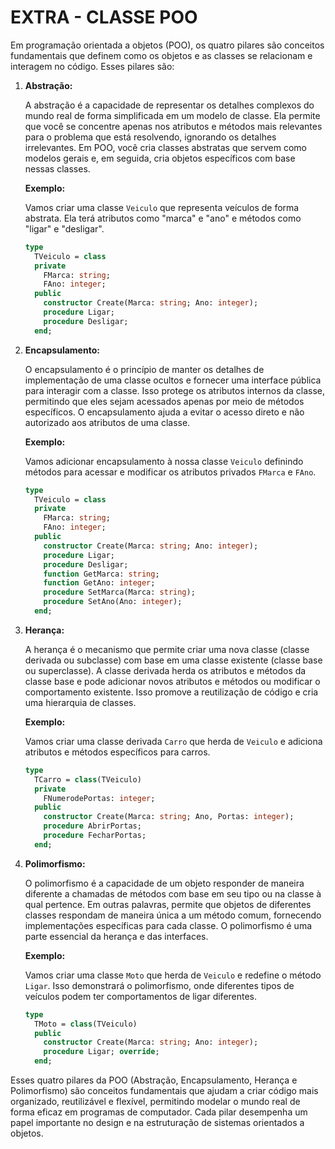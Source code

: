 # EXTRA - CLASSE POO
Em programação orientada a objetos (POO), os quatro pilares são conceitos fundamentais que definem como os objetos e as classes se relacionam e interagem no código. Esses pilares são:

1. **Abstração:**

   A abstração é a capacidade de representar os detalhes complexos do mundo real de forma simplificada em um modelo de classe. Ela permite que você se concentre apenas nos atributos e métodos mais relevantes para o problema que está resolvendo, ignorando os detalhes irrelevantes. Em POO, você cria classes abstratas que servem como modelos gerais e, em seguida, cria objetos específicos com base nessas classes.

   **Exemplo:**
   
   Vamos criar uma classe `Veiculo` que representa veículos de forma abstrata. Ela terá atributos como "marca" e "ano" e métodos como "ligar" e "desligar".

   ```pascal
   type
     TVeiculo = class
     private
       FMarca: string;
       FAno: integer;
     public
       constructor Create(Marca: string; Ano: integer);
       procedure Ligar;
       procedure Desligar;
     end;
   ```

2. **Encapsulamento:**

   O encapsulamento é o princípio de manter os detalhes de implementação de uma classe ocultos e fornecer uma interface pública para interagir com a classe. Isso protege os atributos internos da classe, permitindo que eles sejam acessados apenas por meio de métodos específicos. O encapsulamento ajuda a evitar o acesso direto e não autorizado aos atributos de uma classe.

   **Exemplo:**

   Vamos adicionar encapsulamento à nossa classe `Veiculo` definindo métodos para acessar e modificar os atributos privados `FMarca` e `FAno`.

   ```pascal
   type
     TVeiculo = class
     private
       FMarca: string;
       FAno: integer;
     public
       constructor Create(Marca: string; Ano: integer);
       procedure Ligar;
       procedure Desligar;
       function GetMarca: string;
       function GetAno: integer;
       procedure SetMarca(Marca: string);
       procedure SetAno(Ano: integer);
     end;
   ```

3. **Herança:**

   A herança é o mecanismo que permite criar uma nova classe (classe derivada ou subclasse) com base em uma classe existente (classe base ou superclasse). A classe derivada herda os atributos e métodos da classe base e pode adicionar novos atributos e métodos ou modificar o comportamento existente. Isso promove a reutilização de código e cria uma hierarquia de classes.

   **Exemplo:**

   Vamos criar uma classe derivada `Carro` que herda de `Veiculo` e adiciona atributos e métodos específicos para carros.

   ```pascal
   type
     TCarro = class(TVeiculo)
     private
       FNumerodePortas: integer;
     public
       constructor Create(Marca: string; Ano, Portas: integer);
       procedure AbrirPortas;
       procedure FecharPortas;
     end;
   ```

4. **Polimorfismo:**

   O polimorfismo é a capacidade de um objeto responder de maneira diferente a chamadas de métodos com base em seu tipo ou na classe à qual pertence. Em outras palavras, permite que objetos de diferentes classes respondam de maneira única a um método comum, fornecendo implementações específicas para cada classe. O polimorfismo é uma parte essencial da herança e das interfaces.

   **Exemplo:**

   Vamos criar uma classe `Moto` que herda de `Veiculo` e redefine o método `Ligar`. Isso demonstrará o polimorfismo, onde diferentes tipos de veículos podem ter comportamentos de ligar diferentes.

   ```pascal
   type
     TMoto = class(TVeiculo)
     public
       constructor Create(Marca: string; Ano: integer);
       procedure Ligar; override;
     end;
   ```

Esses quatro pilares da POO (Abstração, Encapsulamento, Herança e Polimorfismo) são conceitos fundamentais que ajudam a criar código mais organizado, reutilizável e flexível, permitindo modelar o mundo real de forma eficaz em programas de computador. Cada pilar desempenha um papel importante no design e na estruturação de sistemas orientados a objetos.